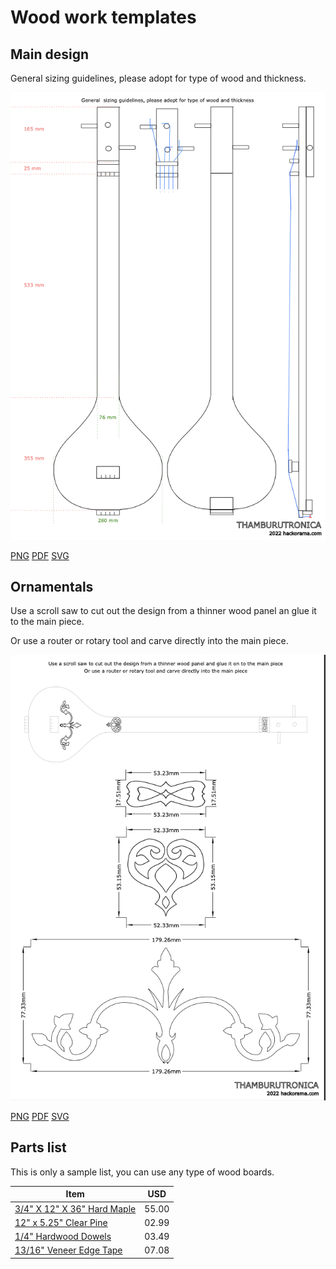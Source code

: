 # Wood work templates

## Main design

General sizing guidelines, please adopt for type of wood and thickness.


![Wood work main design](./design-template.png)

[PNG](./design-template.png) [PDF](./design-template.pdf) [SVG](./design-template.svg)

## Ornamentals

Use a scroll saw to cut out the design from a thinner wood panel an glue it to the main piece.

Or use a router or rotary tool and carve directly into the main piece.

![Wood work ornamentals](./ornamentals-templates.png)

[PNG](./ornamentals-templates.png) [PDF](./ornamentals-templates.pdf) [SVG](./ornamentals-templates.svg)

## Parts list

This is only a sample list, you can use any type of wood boards.

| Item                                                                                                              | USD   |
|-------------------------------------------------------------------------------------------------------------------|-------|
| [3/4" X 12" X 36" Hard Maple](https://www.amazon.com/MAPLE-boards-lumber-surface-WOODNSHOP/dp/B01LBHNYKS)         | 55.00 |
| [12" x 5.25" Clear Pine](https://www.michaels.com/12x5.5-clear-pine-craft-wood-by-make-market/10212989.html)      | 02.99 |
| [1/4" Hardwood Dowels](https://www.michaels.com/12in-wood-dowels-by-creatology/M20000407.html)                    | 03.49 |
| [13/16" Veneer Edge Tape](https://www.homedepot.com/p/EDGEMATE-13-16-in-x-25-ft-Birch-Edge-Tape-657608/202843396) | 07.08 |
